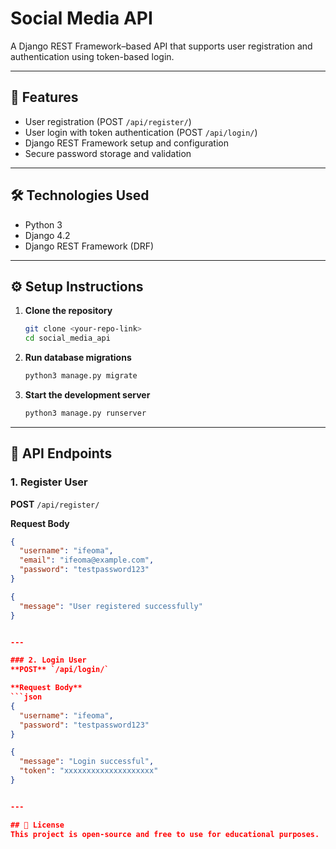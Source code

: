 # Social Media API

A Django REST Framework–based API that supports user registration and authentication using token-based login.

---

## 🚀 Features
- User registration (POST `/api/register/`)
- User login with token authentication (POST `/api/login/`)
- Django REST Framework setup and configuration
- Secure password storage and validation

---

## 🛠️ Technologies Used
- Python 3
- Django 4.2
- Django REST Framework (DRF)

---

## ⚙️ Setup Instructions

1. **Clone the repository**
   ```bash
   git clone <your-repo-link>
   cd social_media_api


2. **Run database migrations**
   ```bash
   python3 manage.py migrate


3. **Start the development server**
   ```bash
   python3 manage.py runserver


---

## 🔑 API Endpoints

### 1. Register User
**POST** `/api/register/`

**Request Body**
```json
{
  "username": "ifeoma",
  "email": "ifeoma@example.com",
  "password": "testpassword123"
}

{
  "message": "User registered successfully"
}


---

### 2. Login User
**POST** `/api/login/`

**Request Body**
```json
{
  "username": "ifeoma",
  "password": "testpassword123"
}

{
  "message": "Login successful",
  "token": "xxxxxxxxxxxxxxxxxxxx"
}


---

## 📄 License
This project is open-source and free to use for educational purposes.
